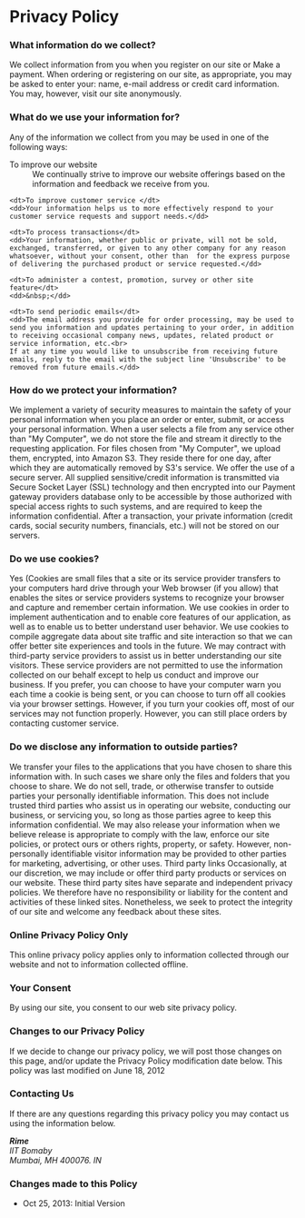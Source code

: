 
<h1 class="mdl-typography--font-light mdl-typography--display-2">Privacy Policy</h1>

<h3 class="mdl-typography--font-light">What information do we collect?</h3>

<p>We collect information from you when you register on our site or Make a payment. When ordering or registering on our site, as appropriate, you may be asked to enter your: name, e-mail address or credit card information. You may, however, visit our site anonymously.</p>


<h3 class="mdl-typography--font-light">What do we use your information for?</h3>

<p>Any of the information we collect from you may be used in one of the following ways:</p>
<dl>
    <dt>To improve our website</dt>
    <dd>We continually strive to improve our website offerings based on the information and feedback we receive from you.</dd>
  
    <dt>To improve customer service </dt>
    <dd>Your information helps us to more effectively respond to your customer service requests and support needs.</dd>
  
    <dt>To process transactions</dt>
    <dd>Your information, whether public or private, will not be sold, exchanged, transferred, or given to any other company for any reason whatsoever, without your consent, other than  for the express purpose of delivering the purchased product or service requested.</dd>
  
    <dt>To administer a contest, promotion, survey or other site feature</dt>
    <dd>&nbsp;</dd>
  
    <dt>To send periodic emails</dt>
    <dd>The email address you provide for order processing, may be used to send you information and updates pertaining to your order, in addition to receiving occasional company news, updates, related product or service information, etc.<br>
    If at any time you would like to unsubscribe from receiving future emails, reply to the email with the subject line 'Unsubscribe' to be removed from future emails.</dd>
</dl>

<h3 class="mdl-typography--font-light">How do we protect your information?</h3>

<p>We implement a variety of security measures to maintain the safety of your personal information when you place an order or enter, submit, or access your personal information. When a user selects a file from any service other than "My Computer", we do not store the file and stream it directly to the requesting application. For files chosen from "My Computer", we upload them, encrypted, into Amazon S3. They reside there for one day, after which they are automatically removed by S3's service. We offer the use of a secure server. All supplied sensitive/credit information is transmitted via Secure Socket Layer (SSL) technology and then encrypted into our Payment gateway providers database only to be accessible by those authorized with special access rights to such systems, and are required to keep the information confidential. After a transaction, your private information (credit cards, social security numbers, financials, etc.) will not be stored on our servers.</p>


<h3 class="mdl-typography--font-light">Do we use cookies?</h3>

<p>Yes (Cookies are small files that a site or its service provider transfers to your computers hard drive through your Web browser (if you allow) that enables the sites or service providers systems to recognize your browser and capture and remember certain information. We use cookies in order to implement authentication and to enable core features of our application, as well as to enable us to better understand user behavior. We use cookies to compile aggregate data about site traffic and site interaction so that we can offer better site experiences and tools in the future. We may contract with third-party service providers to assist us in better understanding our site visitors. These service providers are not permitted to use the information collected on our behalf except to help us conduct and improve our business. If you prefer, you can choose to have your computer warn you each time a cookie is being sent, or you can choose to turn off all cookies via your browser settings. However, if you turn your cookies off, most of our services may not function properly. However, you can still place orders by contacting customer service. </p>


<h3 class="mdl-typography--font-light">Do we disclose any information to outside parties?</h3>

<p>We transfer your files to the applications that you have chosen to share this information with. In such cases we share only the files and folders that you choose to share. We do not sell, trade, or otherwise transfer to outside parties your personally identifiable information. This does not include trusted third parties who assist us in operating our website, conducting our business, or servicing you, so long as those parties agree to keep this information confidential. We may also release your information when we believe release is appropriate to comply with the law, enforce our site policies, or protect ours or others rights, property, or safety. However, non-personally identifiable visitor information may be provided to other parties for marketing, advertising, or other uses. Third party links Occasionally, at our discretion, we may include or offer third party products or services on our website. These third party sites have separate and independent privacy policies. We therefore have no responsibility or liability for the content and activities of these linked sites. Nonetheless, we seek to protect the integrity of our site and welcome any feedback about these sites.</p>


<h3 class="mdl-typography--font-light">Online Privacy Policy Only </h3>

<p>This online privacy policy applies only to information collected through our website and not to information collected offline.</p>


<h3 class="mdl-typography--font-light">Your Consent</h3>

<p>By using our site, you consent to our web site privacy policy.</p>


<h3 class="mdl-typography--font-light">Changes to our Privacy Policy</h3>

<p>If we decide to change our privacy policy, we will post those changes on this page, and/or update the Privacy Policy modification date below. This policy was last modified on June 18, 2012</p>


<h3 class="mdl-typography--font-light">Contacting Us</h3>

<p>If there are any questions regarding this privacy policy you may contact us using the information below.</p>

<address>
    <strong>Rime</strong><br>
    IIT Bomaby<br>
    Mumbai, MH 400076. IN
</address>


<h3 class="mdl-typography--font-light">Changes made to this Policy</h3>

<ul>
    <li>Oct 25, 2013: Initial Version</li>
</ul>